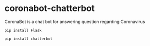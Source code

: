 # coronabot-chatterbot
CoronaBot is a chat bot for answering question regarding Coronavirus

`pip install Flask`

`pip install chatterbot`

